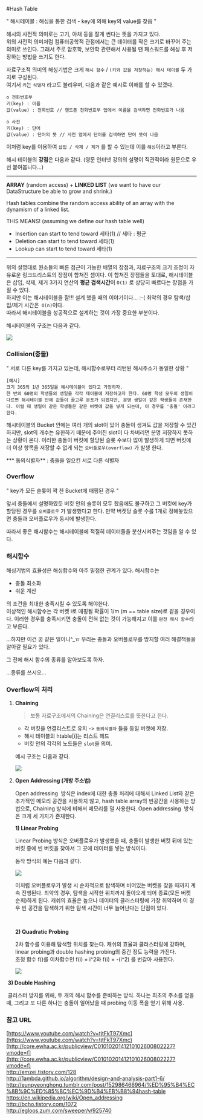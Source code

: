 #Hash Table

" 해시테이블 : 해싱을 통한 검색 - key에 의해 key의 value를 찾음 "

해시의 사전적 의미로는 고기, 야채 등을 잘게 썬다는 뜻을 가지고 있다.<br>위의 사전적 의미처럼 컴퓨터공학적 관점에서는 큰 데이터를 작은 크기로 바꾸어 주는 의미로 쓰인다. 그래서 주로 암호학, 보안학 관련해서 사용될 땐 패스워드를 해싱 후 저장하는 방법을 쓰기도 한다.

자료구조적 의미의 해싱기법은 크게 `해시 함수` / `(키와 값을 저장하는) 해시 테이블` 두 가지로 구성된다. <br>여기서 `키`는 `식별자` 라고도 불리우며, 다음과 같은 예시로 이해를 할 수 있겠다.

```
o 전화번호부
키(key) : 이름
값(value) : 전화번호 // 핸드폰 전화번호부 앱에서 이름을 검색하면 전화번호가 나옴

o 사전
키(key) : 단어
값(value) : 단어의 뜻 // 사전 앱에서 단어를 검색하면 단어 뜻이 나옴
```

이처럼 key를 이용하여 `삽입 / 삭제 / 제거` 를 할 수 있는데 이를 `해싱`이라고 부른다.

해시 테이블의 **강점**은 다음과 같다. (영문 인터넷 강의의 설명이 직관적이라 원문으로 우선 붙여봅니다...)

---

**ARRAY** (random access) + **LINKED LIST** (we want to have our DataStructure be able to grow and shrink.)

Hash tables combine the random access ability of an array with the dynamism of a linked list.

THIS MEANS! (assuming we define our hash table well)

- Insertion can start to tend toward 세타(1) // 세타 : 평균
- Deletion can start to tend toward 세타(1)
- Lookup can start to tend toward 세타(1)

----

 위의 설명대로 원소들의 빠른 접근이 가능한 배열의 장점과, 자료구조의 크기 조정이 자유로운 링크드리스트의 장점이 합쳐진 셈이다. 이 합쳐진 장점들을 토대로, 해시테이블은 삽입, 삭제, 제거 3가지 연산의 **평균 검색시간**이 `O(1)` 로 상당히 빠르다는 장점을 가질 수 있다. <br>하지만 이는 해시테이블을 잘!!! 설계 했을 때의 이야기이다… :-( 최악의 경우 탐색/삽입/제거 시간은` O(n)`이다.<br>따라서 해시테이블을 성공적으로 설계하는 것이 가장 중요한 부분이다.

해시테이블의 구조는 다음과 같다.

![](https://68.media.tumblr.com/0ee0b584c91cc1839d113e22810619e1/tumblr_olo8apJIRR1v80c66o1_1280.png)



### Collision(충돌)

" 서로 다른 key를 가지고 있는데, 해시함수로부터 리턴된 해시주소가 동일한 상황 "

```
[예시]
크기 365의 1년 365일을 해시테이블이 있다고 가정하자.
한 반의 60명의 학생들의 생일을 각각 테이블에 저장하고자 한다. 60명 학생 모두의 생일이 다르면 해시테이블 안에 값들이 골고루 분포가 되겠지만, 분명 생일이 같은 학생들이 존재한다. 이럴 때 생일이 같은 학생들은 같은 버켓에 값을 넣게 되는데, 이 경우를 '충돌' 이라고 한다.
```

해시테이블의 Bucket 안에는 여러 개의 slot이 있어 충돌이 생겨도 값을 저장할 수 있긴 하지만, slot의 개수는 유한하기 때문에 주어진 slot이 다 차버리면 분명 저장하지 못하는 상황이 온다. 이러한 충돌이 버킷에 할당된 슬롯 수보다 많이 발생하게 되면 버킷에 더 이상 항목을 저장할 수 없게 되는 `오버플로우(overflow)` 가 발생 한다.

*** 동의식별자** :  충돌을 일으킨 서로 다른 식별자 



### Overflow

" key가 모든 슬롯이 꽉 찬 Bucket에 매핑된 경우 "

앞서 충돌에서 설명하였듯 버킷 안의 슬롯이 모두 찼음에도 불구하고 그 버킷에 key가 할당된 경우를 `오버플로우` 가 발생했다고 한다. 만약 버켓당 슬롯 수를 1개로 정해놓았으면 충돌과 오버플로우가 동시에 발생한다.

따라서 좋은 해시함수는 해시테이블에 적절히 데이터들을 분산시켜주는 것임을 알 수 있다.



### 해시함수

해싱기법의 효율성은 해싱함수와 아주 밀접한 관계가 있다. 해시함수는

- 충돌 최소화
- 쉬운 계산

의 조건을 최대한 충족시킬 수 있도록 해야한다.<br> 이상적인 해시함수는 각 버켓 i로 매핑될 확률이 1/m (m == table size)로 같을 경우이다. 이러한 경우를 충족시키면 충돌이 전혀 없는 것이 가능해지고 이를 `완전 해시 함수`라고 부른다.

...하지만 이건 꿈 같은 일이니^_ㅠ 우리는 충돌과 오버플로우를 방지할 여러 해결책들을 알아갈 필요가 있다.

그 전에 해시 함수의 종류를 알아보도록 하자.

…종류를 쓰시오...



### Overflow의 처리

1. **Chaining**

   > 보통 자료구조에서의 Chaining은 연결리스트를 뜻한다고 한다.

   - 각 버킷을 연결리스트로 유지 -> `동의식별자` 들을 동일 버켓에 저장.
   - 해시 테이블의 htable[i]는 리스트 헤드
   - 버킷 안의 각각의 노드들은 `slot`을 의미.

   예시 구조는 다음과 같다.

   ![](https://68.media.tumblr.com/5504f94b9681a018c5e26beae64f360e/tumblr_olob6oTTui1v80c66o1_540.png)



2. **Open Addressing (개방 주소법)**

   Open addressing  방식은 index에 대한 충돌 처리에 대해서 Linked List와 같은 추가적인 메모리 공간을 사용하지 않고, hash table array의 빈공간을 사용하는 방법으로, Chaining 방식에 비해서 메모리를 덜 사용한다. Open addressing  방식은 크게 세 가지가 존재한다.

   **1) Linear Probing**

   Linear Probing 방식은 오버플로우가 발생했을 때, 충돌이 발생한 버킷 뒤에 있는 버킷 중에 빈 버킷을 찾아서 그 곳에 데이터를 넣는 방식이다.

   동작 방식의 예는 다음과 같다.

   ![](https://68.media.tumblr.com/b724e2bf3858385b44c91fe302c249b2/tumblr_olpp9yGQXF1v80c66o1_1280.png)

   이처럼 오버플로우가 발생 시 순차적으로 탐색하며 비어있는 버켓을 찾을 때까지 계속 진행된다. 최악의 경우, 탐색을 시작한 위치까지 돌아오게 되어 종료(모든 버켓 순회)하게 된다. 캐쉬의 효율은 높으나 데이터의 클러스터링에 가장 취약하며 이 경우 빈 공간을 탐색하기 위한 탐색 시간이 너무 늘어난다는 단점이 있다.

   ​

   **2) Quadratic Probing**

   2차 함수를 이용해 탐색할 위치를 찾는다. 캐쉬의 효율과 클러스터링에 강하며, linear probing과 double hashing probing의 중간 정도 능력을 가진다.<br>조정 함수 f()를 이차함수인 f(i) = i^2와 f(i) = -(i^2) 를 번갈아 사용한다.

   ![](https://68.media.tumblr.com/7dc969b1a136378c56649dc25cacc517/tumblr_olppt7qc891v80c66o1_1280.png)



​	**3) Double Hashing**

​	클러스터 방지를 위해, 두 개의 해시 함수를 준비하는 방식. 하나는 최초의 주소를 얻을 때, 그리고 또 다른 하나는 충돌이 일어났을 때 probing 이동 폭을 얻기 위해 사용.



### 참고 URL

[https://www.youtube.com/watch?v=tjtFkT97Xmc](https://www.youtube.com/watch?v=tjtFkT97Xmc)<br>[http://core.ewha.ac.kr/publicview/C0101020141210102600802227?vmode=f](http://core.ewha.ac.kr/publicview/C0101020141210102600802227?vmode=f)<br>http://emzei.tistory.com/128<br>http://1ambda.github.io/algorithm/design-and-analysis-part1-6/<br>http://eunpyeonghong.tumblr.com/post/152986466964/%ED%95%B4%EC%8B%9C%ED%85%8C%EC%9D%B4%EB%B8%94hash-table<br>https://en.wikipedia.org/wiki/Open_addressing<br>http://bcho.tistory.com/1072<br>http://egloos.zum.com/sweeper/v/925740
